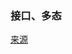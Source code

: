 ### 接口、多态

[来源](https://blog.csdn.net/Bb15070047748/article/details/119255557?spm=1001.2014.3001.5501)